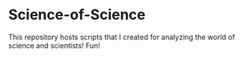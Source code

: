 # Science-of-Science
This repository hosts scripts that I created for analyzing the world of science and scientists!  Fun!
